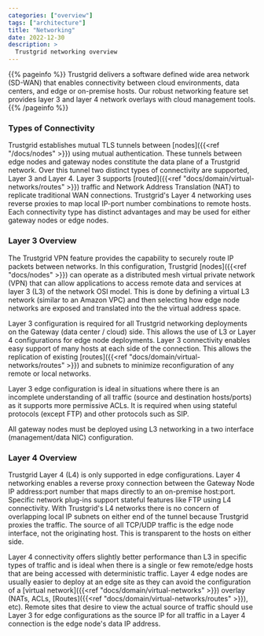 ```yaml
---
categories: ["overview"]
tags: ["architecture"]
title: "Networking"
date: 2022-12-30
description: >
  Trustgrid networking overview
---
```


{{% pageinfo %}}
Trustgrid delivers a software defined wide area network (SD-WAN) that enables connectivity between cloud environments, data centers, and edge or on-premise hosts. Our robust networking feature set provides layer 3 and layer 4 network overlays with cloud management tools.
{{% /pageinfo %}}

### Types of Connectivity

Trustgrid establishes mutual TLS tunnels between [nodes]({{<ref "/docs/nodes" >}}) using mutual authentication. These tunnels between edge nodes and gateway nodes constitute the data plane of a Trustgrid network. Over this tunnel two distinct types of connectivity are supported, Layer 3 and Layer 4. Layer 3 supports [routed]({{<ref "docs/domain/virtual-networks/routes" >}}) traffic and Network Address Translation (NAT) to replicate traditional WAN connections. Trustgrid's Layer 4 networking uses reverse proxies to map local IP-port number combinations to remote hosts. Each connectivity type has distinct advantages and may be used for either gateway nodes or edge nodes.

### Layer 3 Overview

The Trustgrid VPN feature provides the capability to securely route IP packets between networks. In this configuration, Trustgrid [nodes]({{<ref "docs/nodes" >}}) can operate as a distributed mesh virtual private network (VPN) that can allow applications to access remote data and services at layer 3 (L3) of the network OSI model. This is done by defining a virtual L3 network (similar to an Amazon VPC) and then selecting how edge node networks are exposed and translated into the the virtual address space.

Layer 3 configuration is required for all Trustgrid networking deployments on the Gateway (data center / cloud) side. This allows the use of L3 or Layer 4 configurations for edge node deployments. Layer 3 connectivity enables easy support of many hosts at each side of the connection. This allows the replication of existing [routes]({{<ref "docs/domain/virtual-networks/routes" >}}) and subnets to minimize reconfiguration of any remote or local networks.

Layer 3 edge configuration is ideal in situations where there is an incomplete understanding of all traffic (source and destination hosts/ports) as it supports more permissive ACLs. It is required when using stateful protocols (except FTP) and other protocols such as SIP.

All gateway nodes must be deployed using L3 networking in a two interface (management/data NIC) configuration.

### Layer 4 Overview

Trustgrid Layer 4 (L4) is only supported in edge configurations. Layer 4 networking enables a reverse proxy connection between the Gateway Node IP address:port number that maps directly to an on-premise host:port. Specific network plug-ins support stateful features like FTP using L4 connectivity. With Trustgrid's L4 networks there is no concern of overlapping local IP subnets on either end of the tunnel because Trustgrid proxies the traffic. The source of all TCP/UDP traffic is the edge node interface, not the originating host. This is transparent to the hosts on either side.

Layer 4 connectivity offers slightly better performance than L3 in specific types of traffic and is ideal when there is a single or few remote/edge hosts that are being accessed with deterministic traffic. Layer 4 edge nodes are usually easier to deploy at an edge site as they can avoid the configuration of a [virtual network]({{<ref "docs/domain/virtual-networks" >}}) overlay (NATs, ACLs, [Routes]({{<ref "docs/domain/virtual-networks/routes" >}}), etc). Remote sites that desire to view the actual source of traffic should use Layer 3 for edge configurations as the source IP for all traffic in a Layer 4 connection is the edge node's data IP address.
